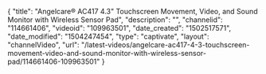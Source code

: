 {
    "title": "Angelcare&reg; AC417 4.3&quot; Touchscreen Movement, Video, and Sound Monitor with Wireless Sensor Pad",
    "description": "",
    "channelid": "114661406",
    "videoid": "109963501",
    "date_created": "1502517571",
    "date_modified": "1504247454",
    "type": "captivate",
    "layout": "channelVideo",
    "url": "\/latest-videos\/angelcare-ac417-4-3-touchscreen-movement-video-and-sound-monitor-with-wireless-sensor-pad\/114661406-109963501"
}